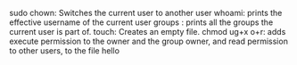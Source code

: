 sudo chown: Switches the current user to another user
whoami: prints the effective username of the current user
groups : prints all the groups the current user is part of.
touch: Creates an empty file.
chmod ug+x o+r: adds execute permission to the owner and the group owner, and read permission to other users, to the file hello
